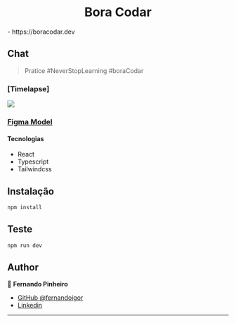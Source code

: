 <h1 align="center">Bora Codar</h1>
- https://boracodar.dev
<h2>Chat</h2>

> Pratice #NeverStopLearning #boraCodar

### [Timelapse]

![](https://youtu.be/QtTOQGb3NDs)

### [Figma Model](https://www.figma.com/community/file/1200070743637495660)

#### Tecnologias

- React
- Typescript
- Tailwindcss

## Instalação

```sh
npm install
```

## Teste

```sh
npm run dev
```

## Author

👤 **Fernando Pinheiro**

- [GitHub @fernandoigor](https://github.com/fernandoigor)
- [Linkedin](https://www.linkedin.com/in/fernando-pinheiro-01462a204/)

---
